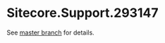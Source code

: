 # Sitecore.Support.293147

See [master branch](https://github.com/sitecoresupport/Sitecore.Support.293147) for details.